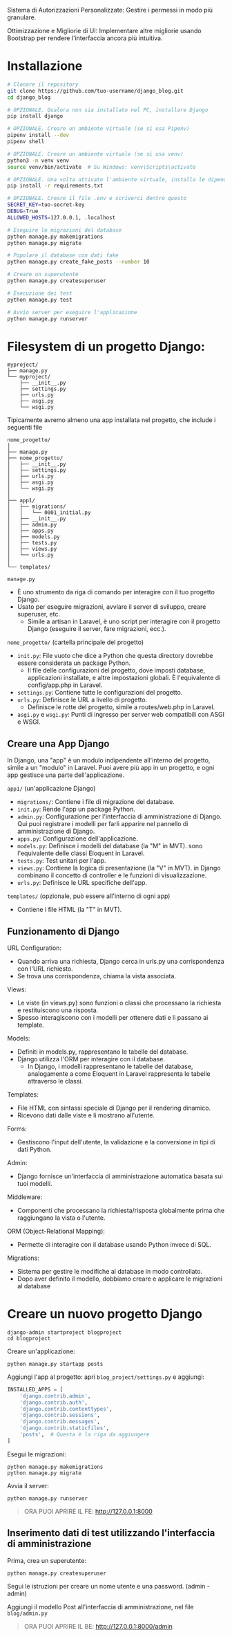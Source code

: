 
Sistema di Autorizzazioni Personalizzate: Gestire i permessi in modo più granulare.

Ottimizzazione e Migliorie di UI: Implementare altre migliorie usando Bootstrap per rendere l'interfaccia ancora più intuitiva.




# Installazione

```bash
# Clonare il repository
git clone https://github.com/tuo-username/django_blog.git
cd django_blog

# OPZIONALE. Qualora non sia installato nel PC, installare Django
pip install django

# OPZIONALE. Creare un ambiente virtuale (se si usa Pipenv)
pipenv install --dev
pipenv shell

# OPZIONALE. Creare un ambiente virtuale (se si usa venv)
python3 -m venv venv
source venv/bin/activate  # Su Windows: venv\Scripts\activate

# OPZIONALE. Una volta attivato l'ambiente virtuale, installa le dipendenze
pip install -r requirements.txt

# OPZIONALE. Creare il file .env e scriverci dentro questo
SECRET_KEY=tuo-secret-key
DEBUG=True
ALLOWED_HOSTS=127.0.0.1, .localhost

# Eseguire le migrazioni del database
python manage.py makemigrations
python manage.py migrate

# Popolare il database con dati fake
python manage.py create_fake_posts --number 10

# Creare un superutente
python manage.py createsuperuser

# Esecuzione dei test
python manage.py test

# Avvio server per eseguire l'applicazione
python manage.py runserver
```
  


# Filesystem di un progetto Django:
```
myproject/
├── manage.py
└── myproject/
    ├── __init__.py
    ├── settings.py
    ├── urls.py
    ├── asgi.py
    └── wsgi.py
```

Tipicamente avremo almeno una app installata nel progetto, che include i seguenti file
```
nome_progetto/
│
├── manage.py
├── nome_progetto/
│   ├── __init__.py
│   ├── settings.py
│   ├── urls.py
│   ├── asgi.py
│   └── wsgi.py
│
├── app1/
│   ├── migrations/
│   │   └── 0001_initial.py
│   ├── __init__.py
│   ├── admin.py
│   ├── apps.py
│   ├── models.py
│   ├── tests.py
│   ├── views.py
│   └── urls.py
│
└── templates/
```


`manage.py`
* È uno strumento da riga di comando per interagire con il tuo progetto Django.  
* Usato per eseguire migrazioni, avviare il server di sviluppo, creare superuser, etc.
  * Simile a artisan in Laravel, è uno script per interagire con il progetto Django (eseguire il server, fare migrazioni, ecc.).


`nome_progetto/` (cartella principale del progetto)
* `init.py`: File vuoto che dice a Python che questa directory dovrebbe essere considerata un package Python.
  *  Il file delle configurazioni del progetto, dove imposti database, applicazioni installate, e altre impostazioni globali. È l'equivalente di config/app.php in Laravel.
* `settings.py`: Contiene tutte le configurazioni del progetto.
* `urls.py`: Definisce le URL a livello di progetto.
  * Definisce le rotte del progetto, simile a routes/web.php in Laravel.
* `asgi.py` e `wsgi.py`: Punti di ingresso per server web compatibili con ASGI e WSGI.

## Creare una App Django
In Django, una "app" è un modulo indipendente all'interno del progetto, simile a un "modulo" in Laravel. Puoi avere più app in un progetto, e ogni app gestisce una parte dell'applicazione.

`app1/` (un'applicazione Django)
* `migrations/`: Contiene i file di migrazione del database.
* `init.py`: Rende l'app un package Python.
* `admin.py`: Configurazione per l'interfaccia di amministrazione di Django. Qui puoi registrare i modelli per farli apparire nel pannello di amministrazione di Django.
* `apps.py`: Configurazione dell'applicazione.
* `models.py`: Definisce i modelli del database (la "M" in MVT). sono l'equivalente delle classi Eloquent in Laravel.
* `tests.py`: Test unitari per l'app.
* `views.py`: Contiene la logica di presentazione (la "V" in MVT). in Django combinano il concetto di controller e le funzioni di visualizzazione.
* `urls.py`: Definisce le URL specifiche dell'app.


`templates/` (opzionale, può essere all'interno di ogni app)
- Contiene i file HTML (la "T" in MVT).



## Funzionamento di Django
URL Configuration:
- Quando arriva una richiesta, Django cerca in urls.py una corrispondenza con l'URL richiesto.
- Se trova una corrispondenza, chiama la vista associata.

Views:
- Le viste (in views.py) sono funzioni o classi che processano la richiesta e restituiscono una risposta.
- Spesso interagiscono con i modelli per ottenere dati e li passano ai template.

Models:
- Definiti in models.py, rappresentano le tabelle del database.
- Django utilizza l'ORM per interagire con il database.
  - In Django, i modelli rappresentano le tabelle del database, analogamente a come Eloquent in Laravel rappresenta le tabelle attraverso le classi.

Templates:
- File HTML con sintassi speciale di Django per il rendering dinamico.
- Ricevono dati dalle viste e li mostrano all'utente.

Forms:
- Gestiscono l'input dell'utente, la validazione e la conversione in tipi di dati Python.

Admin:
- Django fornisce un'interfaccia di amministrazione automatica basata sui tuoi modelli.

Middleware:
- Componenti che processano la richiesta/risposta globalmente prima che raggiungano la vista o l'utente.

ORM (Object-Relational Mapping):
- Permette di interagire con il database usando Python invece di SQL.

Migrations:
- Sistema per gestire le modifiche al database in modo controllato.
- Dopo aver definito il modello, dobbiamo creare e applicare le migrazioni al database





# Creare un nuovo progetto Django
```shell
django-admin startproject blogproject
cd blogproject
```

Creare un'applicazione:
```shell
python manage.py startapp posts
```

Aggiungi l'app al progetto: apri `blog_project/settings.py` e aggiungi:
```python
INSTALLED_APPS = [
    'django.contrib.admin',
    'django.contrib.auth',
    'django.contrib.contenttypes',
    'django.contrib.sessions',
    'django.contrib.messages',
    'django.contrib.staticfiles',
    'posts',  # Questa è la riga da aggiungere
]
```

Esegui le migrazioni:
```shell
python manage.py makemigrations
python manage.py migrate
```

Avvia il server:
```shell
python manage.py runserver
```

> ORA PUOI APRIRE IL FE: http://127.0.0.1:8000


## Inserimento dati di test utilizzando l'interfaccia di amministrazione

Prima, crea un superutente:
```shell
python manage.py createsuperuser
```
Segui le istruzioni per creare un nome utente e una password. (admin - admin)

Aggiungi il modello Post all'interfaccia di amministrazione, nel file `blog/admin.py`

> ORA PUOI APRIRE IL BE: http://127.0.0.1:8000/admin

